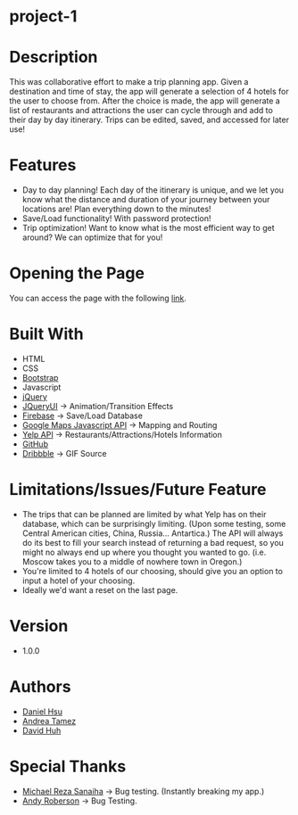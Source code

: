 # project-1

# Description
This was collaborative effort to make a trip planning app. Given a destination and time of stay, the app will generate a selection of 4 hotels for the user to choose from. After the choice is made, the app will generate a list of restaurants and attractions the user can cycle through and add to their day by day itinerary. Trips can be edited, saved, and accessed for later use!

# Features
- Day to day planning! Each day of the itinerary is unique, and we let you know what the distance and duration of your journey between your locations are! Plan everything down to the minutes!
- Save/Load functionality! With password protection!
- Trip optimization! Want to know what is the most efficient way to get around? We can optimize that for you!

# Opening the Page
You can access the page with the following [link](https://majorazero.github.io/project-1/).

# Built With
- HTML
- CSS
- [Bootstrap](https://getbootstrap.com/)
- Javascript
- [jQuery](https://jquery.com/)
- [JQueryUI](https://jqueryui.com/) -> Animation/Transition Effects
- [Firebase](https://firebase.google.com/) -> Save/Load Database
- [Google Maps Javascript API](https://developers.google.com/maps/documentation/javascript/tutorial) -> Mapping and Routing
- [Yelp API](https://www.yelp.com/developers/documentation/v3) -> Restaurants/Attractions/Hotels Information
- [GitHub](https://github.com/)
- [Dribbble](https://dribbble.com/) -> GIF Source

# Limitations/Issues/Future Feature
- The trips that can be planned are limited by what Yelp has on their database, which can be surprisingly limiting. (Upon some testing, some Central American cities, China, Russia... Antartica.) The API will always do its best to fill your search instead of returning a bad request, so you might no always end up where you thought you wanted to go. (i.e. Moscow takes you to a middle of nowhere town in Oregon.)
- You're limited to 4 hotels of our choosing, should give you an option to input a hotel of your choosing. 
- Ideally we'd want a reset on the last page.
# Version
- 1.0.0

# Authors
- [Daniel Hsu](https://github.com/majorazero)
- [Andrea Tamez](https://github.com/andreatmez)
- [David Huh](https://github.com/davidmhuh)

# Special Thanks
- [Michael Reza Sanaiha](https://github.com/rezamike) -> Bug testing. (Instantly breaking my app.)
- [Andy Roberson](https://github.com/andyroberson) -> Bug Testing.
